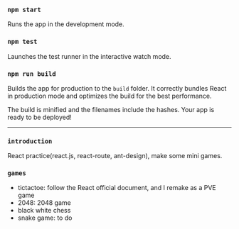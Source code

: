### `npm start`

Runs the app in the development mode.

### `npm test`

Launches the test runner in the interactive watch mode.

### `npm run build`

Builds the app for production to the `build` folder.
It correctly bundles React in production mode and optimizes the build for the best performance.

The build is minified and the filenames include the hashes.
Your app is ready to be deployed!

***

### `introduction`

React practice(react.js, react-route, ant-design), make some mini games.

### `games`

* tictactoe: follow the React official document, and I remake as a PVE game
* 2048: 2048 game
* black white chess
* snake game: to do
